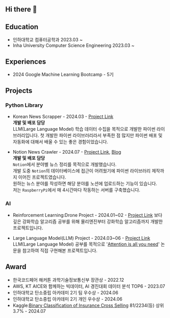 ## Hi there 👋

## Education
- 인하대학교 컴퓨터공학과 2023.03 ~
- Inha University Computer Science Engineering 2023.03 ~

## Experiences
- 2024 Google Machine Learning Bootcamp - 5기

## Projects
### Python Library
- Korean News Scrapper - 2024.03 - [Project Link](https://github.com/kar7mp5/korean-news-scraper)  
**개발 및 배포 담당**  
LLM(Large Language Model) 학습 데이터 수집을 목적으로 개발한 파이썬 라이브러리입니다.
첫 개발한 파이썬 라이브러리라서 부족한 점 많지만 파이썬 배포 및 자동화에 대해서 배울 수 있는 좋은 경험이었습니다.  

- Notion News Crawler - 2024.07 - [Project Link](https://github.com/kar7mp5/Notion_News_Crawler), [Blog](https://kar7mp5.tistory.com/entry/%EB%85%B8%EC%85%98-%EB%A9%94%ED%81%AC%EB%A1%9C-%EB%9D%BC%EC%9D%B4%EB%B8%8C%EB%9F%AC%EB%A6%AC-%EC%A0%9C%EC%9E%91-%EC%9D%BC%EA%B8%B0)  
**개발 및 배포 담당**  
`Notion`에서 분야별 뉴스 정리를 목적으로 개발했습니다.  
개발 도중 `Notion`의 데이터베이스에 접근이 어려웠기에 파이썬 라이브러리 제작까지 이어진 프로젝트였습니다.  
원하는 뉴스 분야를 작성하면 해당 분야를 노션에 업로드하는 기능이 있습니다.  
저는 `RaspberryPi`에서 매 4시간마다 작동하는 서버를 구축했습니다.

### AI
- Reinforcement Learning:Drone Project - 2024.01~02 - [Project Link](https://github.com/kar7mp5/Drone_Simulation)
보다 깊은 강화학습 알고리즘 공부를 위해 물리엔진부터 강화학습 알고리즘까지 개발한 프로젝트입니다.
  
- Large Language Model(LLM) Project - 2024.03~06 - [Project Link](https://github.com/kar7mp5/MinGPT)  
LLM(Large Language Model) 공부를 목적으로 '[Attention is all you need](https://arxiv.org/abs/1706.03762)' 논문을 참고하여 직접 구현해본 프로젝트입니다.  

## Award
- 한국코드페어 해커톤 과학기술정보통신부 장관상 - 2022.12  
- AWS, KT AICE와 함께하는 빅데이터, AI 경진대회 데이터 분석 TOP6 - 2023.07
- 인하대학교 탄소중립 아카데미 2기 팀 우수상 - 2024.06
- 인하대학교 탄소중립 아카데미 2기 개인 우수상 - 2024.06
- Kaggle:[Binary Classification of Insurance Cross Selling](https://www.kaggle.com/competitions/playground-series-s4e7) 81/2234(등) 상위 3.7% - 2024.07
